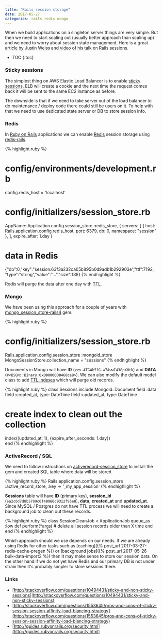 ```yaml
---
title: "Rails session storage"
date: 2017-05-27
categories: rails redis mongo
---
```


When we build applications on a singleton server things are very simple.  But then we need to start scaling out (usually better approach than scaling up) and we need to worry about session state management.  Here is a great [article by Justin Weiss](http://www.justinweiss.com/articles/how-rails-sessions-work/) and [video of his talk](https://www.youtube.com/watch?v=mqUbnZIY3OQ) on Rails sessions.

* TOC
{:toc}

### Sticky sessions

The simplest thing on AWS Elastic Load Balancer is to enable [sticky sessions](http://docs.aws.amazon.com/elasticloadbalancing/latest/classic/elb-sticky-sessions.html).  ELB will create a cookie and the next time the request comes back it will be sent to the same EC2 instance as before.  

The downside is that if we need to take server out of the load balancer to do maintenance / deploy code there could still be users on it.  To help with that we need to use dedicated state server or DB to store session info.  

### Redis

In [Ruby on Rails](http://rubyonrails.org/) applications we can enable [Redis](https://redis.io/) session storage using [redis-rails](https://github.com/redis-store/redis-rails).  

{% highlight ruby %}
# config/environments/development.rb
config.redis_host = 'localhost'
# config/initializers/session_store.rb
AppName::Application.config.session_store :redis_store, {
  servers: [
    { host: Rails.application.config.redis_host,
    port: 6379, db: 0, namespace: "session" },
  ],
  expire_after: 1.day
}
# data in Redis
{"db":0,"key":"session:63f3a232ca05b895b0d9adb1b292903e","ttl":7192,
  "type":"string","value":"...","size":138}
{% endhighlight %}

Redis will purge the data after one day with [TTL](https://redis.io/commands/ttl).

### Mongo

We have been using this approach for a couple of years with [mongo_session_store-rails4](https://rubygems.org/gems/mongo_session_store-rails4) gem.  

{% highlight ruby %}
# config/initializers/session_store.rb
Rails.application.config.session_store :mongoid_store
MongoSessionStore.collection_name = "sessions"
{% endhighlight %}

Documents in Mongo will have **ID** (`zzv-ATGWb5lG-w7AwwI438pXHtk`) and **DATA** (`#<BSON::Binary:0x00000008468ce8>`).  We can also modify the default model class to add [TTL indexes](https://docs.mongodb.com/manual/core/index-ttl/) which will purge old records.  

{% highlight ruby %}
class Sessions
  include Mongoid::Document
  field :data
  field :created_at, 	type: DateTime
  field :updated_at, 	type: DateTime
  # create index to clean out the collection
  index({updated_at: 1}, {expire_after_seconds: 1.day})  
end
{% endhighlight %}

### ActiveRecord / SQL

We need to follow instructions on [activerecord-session_store](https://github.com/rails/activerecord-session_store) to install the gem and created SQL table where data will be stored.  

{% highlight ruby %}
Rails.application.config.session_store :active_record_store,
  :key => '_my_app_session'
{% endhighlight %}

**Sessions** table will have **ID** (primary key), **session_id** (`ea2c0d7d8b5799c0f48966c9312f95e8`), **data**, **created_at** and **updated_at**.  Since MySQL / Postgres do not have TTL process we will need to create a background job to clean out these records.

{% highlight ruby %}
class SessionCleanJob < ApplicationJob
  queue_as :low
  def perform(*args)
    # delete all session records older than X time
  end
end
{% endhighlight %}

Which approach should we use depends on our needs.  If we are already using Redis for other tasks such as [caching]({% post_url 2017-03-27-redis-cache-pregen %}) or [background jobs]({% post_url 2017-05-26-bulk-data-import2 %}) then it may make sense to store our session data.  On the other hand if we do not yet have Redis and our primary DB is not under strain then it's probably simpler to store sessions there.  

### Links

* [http://stackoverflow.com/questions/10494431/sticky-and-non-sticky-sessions](http://stackoverflow.com/questions/10494431/sticky-and-non-sticky-sessions)
* [http://stackoverflow.com/questions/1553645/pros-and-cons-of-sticky-session-session-affinity-load-blancing-strategy](http://stackoverflow.com/questions/1553645/pros-and-cons-of-sticky-session-session-affinity-load-blancing-strategy)
* [http://guides.rubyonrails.org/security.html](http://guides.rubyonrails.org/security.html)
